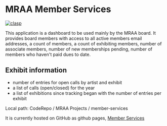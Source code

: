 # MRAA Member Services
[![clasp](https://img.shields.io/badge/built%20with-clasp-4285f4.svg)](https://github.com/google/clasp)

This application is a dashboard to be used mainly by the MRAA board. It provides board members with access to all active members email addresses, a count of members, a count of exhibiting members, number of associate members, number of new memberships pending, number of members who haven't paid dues to date.

## Exhibit information
- number of entries for open calls by artist and exhibit
- a list of calls (open/closed) for the year
- a list of exhibitions since tracking began with the number of entries per exhibit 

Local path: CodeRepo / MRAA Projects / member-services

It is currently hosted on GitHub as github pages, [Member Services](https://mraa-tech.github.io/member-services/index.html)
